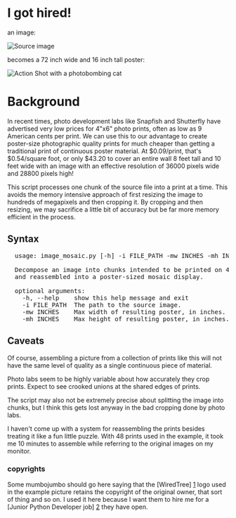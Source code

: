 I got hired!
============



an image:

![Source image](https://raw.github.com/tothebeat/wiredtree-hireme/master/wiredtree.png)

becomes a 72 inch wide and 16 inch tall poster:

![Action Shot with a photobombing cat](https://raw.github.com/tothebeat/wiredtree-hireme/master/action_shot_with_cat.jpg)

Background
==========

In recent times, photo development labs like Snapfish and Shutterfly have advertised very 
low prices for 4"x6" photo prints, often as low as 9 American cents per print. We can use 
this to our advantage to create poster-size photographic quality prints for much cheaper 
than getting a traditional print of continuous poster material. At $0.09/print, that's 
$0.54/square foot, or only $43.20 to cover an entire wall 8 feet tall and 10 feet wide with
an image with an effective resolution of 36000 pixels wide and 28800 pixels high!

This script processes one chunk of the source file into a print at a time. This avoids the
memory intensive approach of first resizing the image to hundreds of megapixels and then
cropping it. By cropping and then resizing, we may sacrifice a little bit of accuracy but 
be far more memory efficient in the process. 


Syntax
------
<pre>
  usage: image_mosaic.py [-h] -i FILE_PATH -mw INCHES -mh INCHES

  Decompose an image into chunks intended to be printed on 4"x6" photo prints
  and reassembled into a poster-sized mosaic display.

  optional arguments:
    -h, --help    show this help message and exit
    -i FILE_PATH  The path to the source image.
    -mw INCHES    Max width of resulting poster, in inches.
    -mh INCHES    Max height of resulting poster, in inches.
</pre>

Caveats
-------

Of course, assembling a picture from a collection of prints like this will not have the 
same level of quality as a single continuous piece of material. 

Photo labs seem to be highly variable about how accurately they crop prints. Expect to 
see crooked unions at the shared edges of prints.

The script may also not be extremely precise about splitting the image into chunks, but 
I think this gets lost anyway in the bad cropping done by photo labs.

I haven't come up with a system for reassembling the prints besides treating it like a 
fun little puzzle. With 48 prints used in the example, it took me 10 minutes to 
assemble while referring to the original images on my monitor.


### copyrights
Some mumbojumbo should go here saying that the [WiredTree] [1] logo used in the example picture 
retains the copyright of the original owner, that sort of thing and so on. I used it here
because I want them to hire me for a [Junior Python Developer job] [2] they have open. 

  [1]: http://www.wiredtree.com/  "WiredTree"
  [2]: http://chicago.craigslist.org/chc/sof/3717165739.html "Junior Python Developer job"
